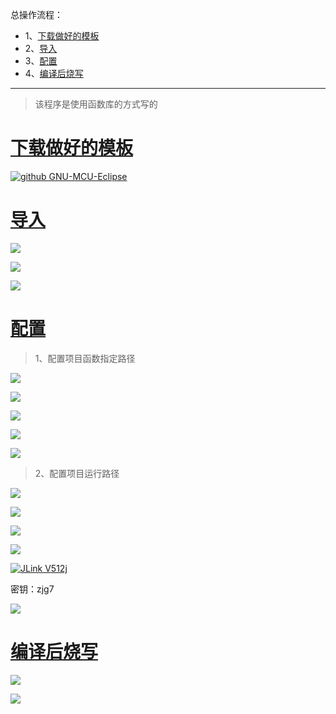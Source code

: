 总操作流程：
- 1、[下载做好的模板](#STM-M4-01)
- 2、[导入](#STM-M4-02)
- 3、[配置](#STM-M4-03)
- 4、[编译后烧写](#STM-M4-04)

***

> 该程序是使用函数库的方式写的

# <a name="STM-M4-01" href="#" >下载做好的模板</a>

[![](https://img.shields.io/badge/github-stm32Template-blue.svg "github GNU-MCU-Eclipse")](https://github.com/lidekai/stm32Template.git)

# <a name="STM-M4-02" href="#" >导入</a>

![](image/4-1.png)

![](image/4-2.png)

![](image/4-3.png)

# <a name="STM-M4-03" href="#" >配置</a>

> 1、配置项目函数指定路径

![](image/4-4.png)

![](image/4-5.png)

![](image/4-6.png)

![](image/4-7.png)

![](image/4-8.png)

> 2、配置项目运行路径

![](image/4-9.png)

![](image/4-10.png)

![](image/4-11.png)

![](image/4-12.png)

[![](https://img.shields.io/badge/JLink-V512j-green.svg "JLink V512j")](https://pan.baidu.com/s/1CUmtpObvrfzXUYsJLRJoLg)


密钥：zjg7

![](image/4-13.png)

# <a name="STM-M4-04" href="#" >编译后烧写</a>

![](image/4-14.png)

![](image/4-15.png)
